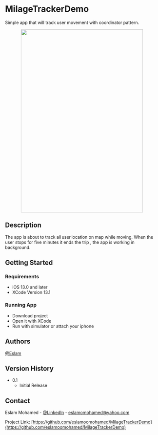 # MilageTrackerDemo

Simple app that will track user movement with coordinator pattern.

<div align="center">
<img src= "https://media.giphy.com/media/1FBIEVIzMvAyG8IUNh/giphy.gif" height="600" width="400" >
</p>
  </div>

## Description

The app is about to track all user location on map while moving. When the user stops for five minutes it ends the trip , the app is working in background.


## Getting Started



### Requirements

* iOS 13.0 and later
* XCode Version 13.1


### Running App
* Download project 
* Open it with XCode
* Run with simulator or attach your iphone


## Authors

 [@Eslam](https://api.whatsapp.com/send/?phone=201555195999)

## Version History

* 0.1
    * Initial Release


## Contact

Eslam Mohamed - [@LinkedIn](https://www.linkedin.com/in/eslamomohamed/) - eslamomohamed@yahoo.com

Project Link: [https://github.com/eslamoomohamed/MilageTrackerDemo](https://github.com/eslamoomohamed/MilageTrackerDemo)
